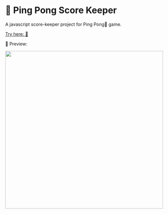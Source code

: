# 🏓 Ping Pong Score Keeper

A javascript score-keeper project for Ping Pong🏓 game.

[Try here: 🔗](https://fanpeng-l.github.io/pingpong-score-keeper/)

👀 Preview:

<img src="preview.gif" width="500">
